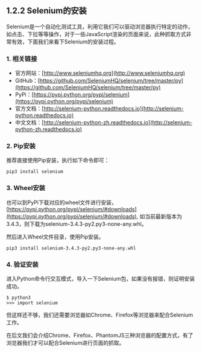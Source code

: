 ## 1.2.2 Selenium的安装

Selenium是一个自动化测试工具，利用它我们可以驱动浏览器执行特定的动作，如点击、下拉等等操作，对于一些JavaScript渲染的页面来说，此种抓取方式非常有效，下面我们来看下Selenium的安装过程。

### 1. 相关链接

* 官方网站：[http://www.seleniumhq.org](http://www.seleniumhq.org)
* GitHub：[https://github.com/SeleniumHQ/selenium/tree/master/py](https://github.com/SeleniumHQ/selenium/tree/master/py)
* PyPi：[https://pypi.python.org/pypi/selenium](https://pypi.python.org/pypi/selenium)
* 官方文档：[http://selenium-python.readthedocs.io](http://selenium-python.readthedocs.io)
* 中文文档：[http://selenium-python-zh.readthedocs.io](http://selenium-python-zh.readthedocs.io)

### 2. Pip安装

推荐直接使用Pip安装，执行如下命令即可：

```
pip3 install selenium
```

### 3. Wheel安装

也可以到PyPi下载对应的wheel文件进行安装，[https://pypi.python.org/pypi/selenium/#downloads](https://pypi.python.org/pypi/selenium/#downloads), 如当前最新版本为3.4.3，则下载为selenium-3.4.3-py2.py3-none-any.whl。

然后进入Wheel文件目录，使用Pip安装。

```
pip3 install selenium-3.4.3-py2.py3-none-any.whl
```

### 4. 验证安装

进入Python命令行交互模式，导入一下Selenium包，如果没有报错，则证明安装成功。

```
$ python3
>>> import selenium
```

但这样还不够，我们还需要浏览器如Chrome、Firefox等浏览器来配合Selenium工作。

在后文我们会介绍Chrome、Firefox、PhantomJS三种浏览器的配置方式，有了浏览器我们才可以配合Selenium进行页面的抓取。